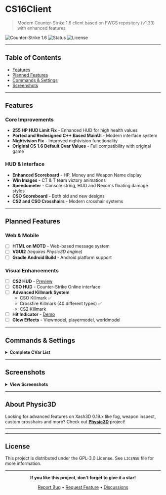 # CS16Client

> Modern Counter-Strike 1.6 client based on FWGS repository (v1.33) with enhanced features

![Counter-Strike 1.6](https://img.shields.io/badge/Counter--Strike-1.6-orange.svg)
![Status](https://img.shields.io/badge/Status-Active%20Development-green.svg)
![License](https://img.shields.io/badge/License-GPL--3.0-blue.svg)

---

## Table of Contents

- [Features](#features)
- [Planned Features](#planned-features)
- [Commands & Settings](#commands--settings)
- [Screenshots](#screenshots)

---

## Features

### **Core Improvements**
- **255 HP HUD Limit Fix** - Enhanced HUD for high health values
- **Ported and Redesigned C++ Based MainUI** - Modern interface system
- **Nightvision Fix** - Improved nightvision functionality
- **Original CS 1.6 Default Cvar Values** - Full compatibility with original game

### **HUD & Interface**
- **Enhanced Scoreboard** - HP, Money and Weapon Name display
- **Win Images** - CT & T team victory animations
- **Speedometer** - Console string, HUD and Nexon's floating damage styles
- **CSO Scoreboard** - Both old and new designs
- **CS2 and CSO Crosshairs** - Modern crosshair systems

---

## Planned Features

### **Web & Mobile**
- [ ] **HTML on MOTD** - Web-based message system
- [ ] **VGUI2** *(requires Physic3D engine)*
- [ ] **Gradle Android Build** - Android platform support

### **Visual Enhancements**
- [ ] **CS2 HUD** - [Preview](https://youtu.be/wi6-yMox6pk)
- [ ] **CSO HUD** - Counter-Strike Online interface
- [ ] **Advanced Killmark System**
  - CSO Killmark ✅
  - Crossfire Killmark (40 different types) ✅
  - CS2 Killmark
- [ ] **Hit Indicator** - [Demo](https://cdn.discordapp.com/attachments/1018571696246100151/1250930219582226513/2024-06-14_00-49-15.mp4)
- [ ] **Glow Effects** - Viewmodel, playermodel, worldmodel

---

## Commands & Settings

<details>
<summary><strong>Complete CVar List</strong></summary>

### **Visual Settings**

| CVar | Default | Disable | Enable | Description |
|:-----|:-------:|:-------:|:------:|:------------|
| `hud_winimage` | **1** | 0 | 1 | Show the win image |
| `hud_speedometer` | **1** | 0 | 1 | Draw speed value (1: Console String, 2: HUD, 3: Nexon's floatingdamage) |
| `hud_scoreboard` | **1** | 0 | 1 | Draw top scoreboard (1: CSO old, 2: CSO new) |

### **Kill Effects**

| CVar | Default | Disable | Enable | Description |
|:-----|:-------:|:-------:|:------:|:------------|
| `hud_killfx` | **1** | 0 | 1 | Show kill effect image (1: CSO old, 2: CSO new, 3: Crossfire) |
| `hud_killicon_display_time` | **1.5** | 0 | - | Kill icon display time for CSO old killfx |
| `hud_killeffect_display_time` | **3** | 0 | - | Kill effect display time for CSO new and Crossfire killfx |
| `hud_crossfire_killmark_type` | **1** | - | 1-40 | Draw different kill marks (Max Value: 40) |

### **Speedometer Settings**

| CVar | Default | Range | Description |
|:-----|:-------:|:-----:|:------------|
| `hud_speedometer_x` | **0** | - | Speedometer X coordinate |
| `hud_speedometer_y` | **300** | - | Speedometer Y coordinate |
| `hud_speedometer_red` | **255** | 0-255 | Speedometer red color value |
| `hud_speedometer_green` | **255** | 0-255 | Speedometer green color value |
| `hud_speedometer_blue` | **255** | 0-255 | Speedometer blue color value |
| `hud_speedometer_texture_width` | **25** | - | Speedometer texture width |
| `hud_speedometer_texture_height` | **25** | - | Speedometer texture height |
| `hud_speedometer_texture_type` | **1** | 1-37 | Different speedometer textures (Max Value: 37) |

### **Crosshair Settings**

#### General Crosshair
| CVar | Default | Options | Description |
|:-----|:-------:|:-------:|:------------|
| `cl_crosshair` | **0** | 0/1/2 | Draw crosshairs (1: CSO, 2: CS2) |
| `cl_cso_crosshair_type` | **1** | 1+ | Draw different crosshair styles from CSO |

#### CS2 Crosshair
| CVar | Default | Range | Description |
|:-----|:-------:|:-----:|:------------|
| `cl_cs2_crosshair_type` | **1** | 0-5 | Crosshair style (0: dynamic, 1: static default, 2: classic static with dynamic dots, etc.) |
| `cl_cs2_crosshairthickness` | **0.5** | -2 to 2 | Crosshair thickness |
| `cl_cs2_crosshair_drawoutline` | **1** | 0/1 | Black outline around crosshair |
| `cl_cs2_crosshair_outlinethickness` | **0.1** | 0.1-3 | Outline thickness |
| `cl_cs2_crosshairalpha` | **200** | 10+ | Crosshair transparency |
| `cl_cs2_crosshairusealpha` | **1** | 0/1 | Use alpha for crosshair |
| `cl_cs2_crosshairdot` | **1** | 0/1 | Draw dot in center |
| `cl_cs2_crosshairgap` | **1** | -10 to 10 | Gap size in middle of crosshair |
| `cl_cs2_crosshair_t` | **1** | 0/1 | Activate T-style crosshair |
| `cl_cs2_crosshair_red` | **255** | 0-255 | Crosshair red color |
| `cl_cs2_crosshair_green` | **255** | 0-255 | Crosshair green color |
| `cl_cs2_crosshair_blue` | **255** | 0-255 | Crosshair blue color |

</details>

---

## Screenshots

<details>
<summary><strong>View Screenshots</strong></summary>

### Counter Strike Online Scoreboard
**Old & New Designs**

<img width="1839" height="765" alt="CSO Scoreboard Old" src="https://github.com/user-attachments/assets/741123d9-1118-42cd-8614-22e52b739a18" />
<img width="1916" height="638" alt="CSO Scoreboard New" src="https://github.com/user-attachments/assets/66804c2a-b3f9-4e2e-9325-d2c36ef5c0e5" />

### Kill Effects
- **Crossfire Killmark (40 Types)** - [Watch Video](https://streamable.com/fi8nq4)
- **Counter Strike Online Killmark** - [Watch Video](https://streamable.com/07yodi)

### 255 HP HUD Fix
<img width="578" height="738" alt="image" src="https://github.com/user-attachments/assets/8ff82bb4-1845-4e43-96bb-5de264c83d62" />

### Teammate Weapons on Scoreboard
<img width="1086" height="139" alt="Teammate Weapons" src="https://github.com/user-attachments/assets/ee747917-57cf-4a21-8e0d-2554c682764e" />

### Speedometer Variants
**Console String, HUD and Nexon's Floatingdamage** - [Watch Video](https://streamable.com/kcvtjv)

<img width="1913" height="724" alt="Speedometer 1" src="https://github.com/user-attachments/assets/5e41811d-b3d4-4b4d-a618-8c4caefa5e2a" />
<img width="1907" height="826" alt="Speedometer 2" src="https://github.com/user-attachments/assets/8ecd867b-288c-436b-9c20-e1e575fb7814" />
<img width="1919" height="842" alt="Speedometer 3" src="https://github.com/user-attachments/assets/4b447794-0551-4824-8883-f888c626b10e" />
<img width="1916" height="685" alt="Speedometer 4" src="https://github.com/user-attachments/assets/49eaa72e-32b5-4aab-82cc-1fc62306d51d" />
<img width="1905" height="650" alt="Speedometer 5" src="https://github.com/user-attachments/assets/09f23e1d-9cd3-41cf-82ed-1bc4c49ce12e" />
<img width="1919" height="842" alt="Speedometer 6" src="https://github.com/user-attachments/assets/ba55c269-dd26-40f6-bf0a-1362fdec6193" />

### CS2 and CSO Crosshairs
<img width="1881" height="671" alt="CS2 Crosshair 1" src="https://github.com/user-attachments/assets/6d48885f-3f92-4872-bd80-b87fa2eb7edf" />
<img width="1919" height="471" alt="CSO Crosshair" src="https://github.com/user-attachments/assets/aa4dd0ed-bf1a-4903-ae34-f2f4df65c12a" />
<img width="580" height="268" alt="Crosshair Detail" src="https://github.com/user-attachments/assets/f68c2d1f-d79e-415c-b337-c03b99277e61" />
<img width="1916" height="457" alt="CS2 Crosshair 2" src="https://github.com/user-attachments/assets/4136fd26-2afc-401c-9063-ba7d3b198542" />

</details>

---

## About Physic3D

Looking for advanced features on Xash3D 0.19.x like fog, weapon inspect, custom crosshairs and more? Check out [**Physic3D**](https://github.com/Physic3D/physic3d) project!

---


---

## License

This project is distributed under the GPL-3.0 License. See `LICENSE` file for more information.

---


<div align="center">

**If you like this project, don't forget to give it a star!**

[Report Bug](https://github.com/iQuitt/CS16Client/issues) • [Request Feature](https://github.com/iQuitt/CS16Client/issues) • [Discussions](https://github.com/iQuitt/CS16Client/discussions)

</div>
